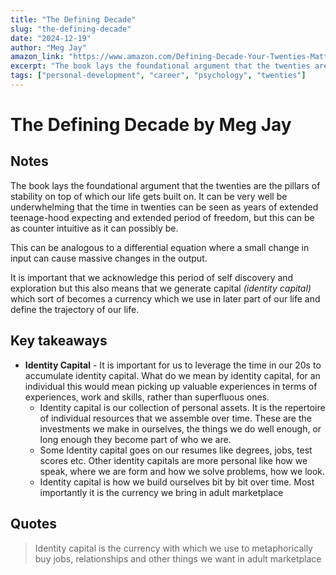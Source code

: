 ```yaml
---
title: "The Defining Decade"
slug: "the-defining-decade"
date: "2024-12-19"
author: "Meg Jay"
amazon_link: "https://www.amazon.com/Defining-Decade-Your-Twenties-Matter/dp/0446561754"
excerpt: "The book lays the foundational argument that the twenties are the pillars of stability on top of which our life gets built on."
tags: ["personal-development", "career", "psychology", "twenties"]
---
```


# The Defining Decade by Meg Jay

## Notes

The book lays the foundational argument that the twenties are the pillars of stability on top of which our life gets built on. It can be very well be underwhelming that the time in twenties can be seen as years of extended teenage-hood expecting and extended period of freedom, but this can be as counter intuitive as it can possibly be.

This can be analogous to a differential equation where a small change in input can cause massive changes in the output.

It is important that we acknowledge this period of self discovery and exploration but this also means that we generate capital *(identity capital)* which sort of becomes a currency which we use in later part of our life and define the trajectory of our life.

## Key takeaways

- **Identity Capital** - It is important for us to leverage the time in our 20s to accumulate identity capital. What do we mean by identity capital, for an individual this would mean picking up valuable experiences in terms of experiences, work and skills, rather than superfluous ones.
    - Identity capital is our collection of personal assets. It is the repertoire of individual resources that we assemble over time. These are the investments we make in ourselves, the things we do well enough, or long enough they become part of who we are.
    - Some Identity capital goes on our resumes like degrees, jobs, test scores etc. Other identity capitals are more personal like how we speak, where we are form and how we solve problems, how we look.
    - Identity capital is how we build ourselves bit by bit over time. Most importantly it is the currency we bring in adult marketplace

## Quotes

> Identity capital is the currency with which we use to metaphorically buy jobs, relationships and other things we want in adult marketplace
